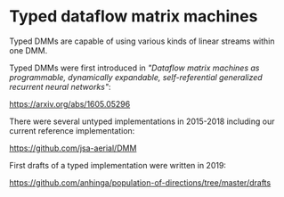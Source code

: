 # Typed dataflow matrix machines 

Typed DMMs are capable of using various kinds of linear streams within one DMM.

Typed DMMs were first introduced in _"Dataflow matrix machines as programmable, dynamically expandable, self-referential generalized recurrent neural networks"_:

https://arxiv.org/abs/1605.05296

There were several untyped implementations in 2015-2018 including our current reference implementation:

https://github.com/jsa-aerial/DMM

First drafts of a typed implementation were written in 2019:

https://github.com/anhinga/population-of-directions/tree/master/drafts
